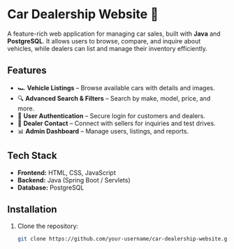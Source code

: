 # Car Dealership Website 🚗  

A feature-rich web application for managing car sales, built with **Java** and **PostgreSQL**. It allows users to browse, compare, and inquire about vehicles, while dealers can list and manage their inventory efficiently.

## Features  
- 🏎️ **Vehicle Listings** – Browse available cars with details and images.  
- 🔍 **Advanced Search & Filters** – Search by make, model, price, and more.  
- 👤 **User Authentication** – Secure login for customers and dealers.  
- 📩 **Dealer Contact** – Connect with sellers for inquiries and test drives.  
- 📊 **Admin Dashboard** – Manage users, listings, and reports.  

## Tech Stack  
- **Frontend:** HTML, CSS, JavaScript  
- **Backend:** Java (Spring Boot / Servlets)  
- **Database:** PostgreSQL  

## Installation  
1. Clone the repository:  
   ```sh
   git clone https://github.com/your-username/car-dealership-website.git
